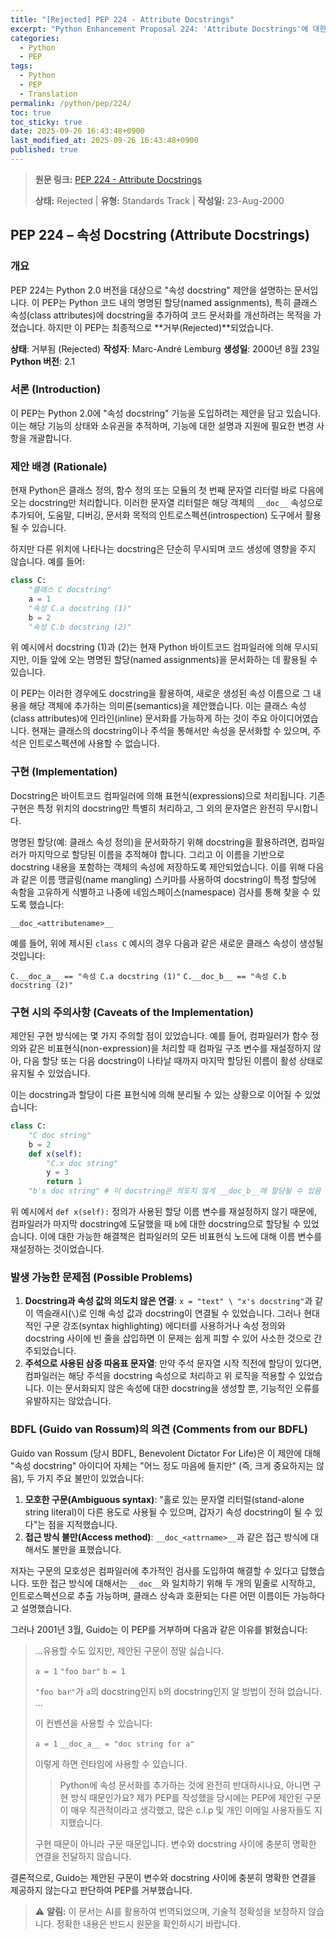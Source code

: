 ```yaml
---
title: "[Rejected] PEP 224 - Attribute Docstrings"
excerpt: "Python Enhancement Proposal 224: 'Attribute Docstrings'에 대한 한국어 번역입니다."
categories:
  - Python
  - PEP
tags:
  - Python
  - PEP
  - Translation
permalink: /python/pep/224/
toc: true
toc_sticky: true
date: 2025-09-26 16:43:48+0900
last_modified_at: 2025-09-26 16:43:48+0900
published: true
---
```

> **원문 링크:** [PEP 224 - Attribute Docstrings](https://peps.python.org/pep-0224/)
>
> **상태:** Rejected | **유형:** Standards Track | **작성일:** 23-Aug-2000

## PEP 224 – 속성 Docstring (Attribute Docstrings)

### 개요
PEP 224는 Python 2.0 버전을 대상으로 "속성 docstring" 제안을 설명하는 문서입니다. 이 PEP는 Python 코드 내의 명명된 할당(named assignments), 특히 클래스 속성(class attributes)에 docstring을 추가하여 코드 문서화를 개선하려는 목적을 가졌습니다. 하지만 이 PEP는 최종적으로 **거부(Rejected)**되었습니다.

**상태**: 거부됨 (Rejected)
**작성자**: Marc-André Lemburg
**생성일**: 2000년 8월 23일
**Python 버전**: 2.1

### 서론 (Introduction)
이 PEP는 Python 2.0에 "속성 docstring" 기능을 도입하려는 제안을 담고 있습니다. 이는 해당 기능의 상태와 소유권을 추적하며, 기능에 대한 설명과 지원에 필요한 변경 사항을 개괄합니다.

### 제안 배경 (Rationale)
현재 Python은 클래스 정의, 함수 정의 또는 모듈의 첫 번째 문자열 리터럴 바로 다음에 오는 docstring만 처리합니다. 이러한 문자열 리터럴은 해당 객체의 `__doc__` 속성으로 추가되어, 도움말, 디버깅, 문서화 목적의 인트로스펙션(introspection) 도구에서 활용될 수 있습니다.

하지만 다른 위치에 나타나는 docstring은 단순히 무시되며 코드 생성에 영향을 주지 않습니다. 예를 들어:

```python
class C:
    "클래스 C docstring"
    a = 1
    "속성 C.a docstring (1)"
    b = 2
    "속성 C.b docstring (2)"
```
위 예시에서 docstring (1)과 (2)는 현재 Python 바이트코드 컴파일러에 의해 무시되지만, 이들 앞에 오는 명명된 할당(named assignments)을 문서화하는 데 활용될 수 있습니다.

이 PEP는 이러한 경우에도 docstring을 활용하여, 새로운 생성된 속성 이름으로 그 내용을 해당 객체에 추가하는 의미론(semantics)을 제안했습니다. 이는 클래스 속성(class attributes)에 인라인(inline) 문서화를 가능하게 하는 것이 주요 아이디어였습니다. 현재는 클래스의 docstring이나 주석을 통해서만 속성을 문서화할 수 있으며, 주석은 인트로스펙션에 사용할 수 없습니다.

### 구현 (Implementation)
Docstring은 바이트코드 컴파일러에 의해 표현식(expressions)으로 처리됩니다. 기존 구현은 특정 위치의 docstring만 특별히 처리하고, 그 외의 문자열은 완전히 무시합니다.

명명된 할당(예: 클래스 속성 정의)을 문서화하기 위해 docstring을 활용하려면, 컴파일러가 마지막으로 할당된 이름을 추적해야 합니다. 그리고 이 이름을 기반으로 docstring 내용을 포함하는 객체의 속성에 저장하도록 제안되었습니다. 이를 위해 다음과 같은 이름 맹글링(name mangling) 스키마를 사용하여 docstring이 특정 할당에 속함을 고유하게 식별하고 나중에 네임스페이스(namespace) 검사를 통해 찾을 수 있도록 했습니다:

`__doc_<attributename>__`

예를 들어, 위에 제시된 `class C` 예시의 경우 다음과 같은 새로운 클래스 속성이 생성될 것입니다:

`C.__doc_a__ == "속성 C.a docstring (1)"`
`C.__doc_b__ == "속성 C.b docstring (2)"`

### 구현 시의 주의사항 (Caveats of the Implementation)
제안된 구현 방식에는 몇 가지 주의할 점이 있었습니다. 예를 들어, 컴파일러가 함수 정의와 같은 비표현식(non-expression)을 처리할 때 컴파일 구조 변수를 재설정하지 않아, 다음 할당 또는 다음 docstring이 나타날 때까지 마지막 할당된 이름이 활성 상태로 유지될 수 있었습니다.

이는 docstring과 할당이 다른 표현식에 의해 분리될 수 있는 상황으로 이어질 수 있었습니다:

```python
class C:
    "C doc string"
    b = 2
    def x(self):
        "C.x doc string"
        y = 3
        return 1
    "b's doc string" # 이 docstring은 의도치 않게 __doc_b__에 할당될 수 있음
```
위 예시에서 `def x(self):` 정의가 사용된 할당 이름 변수를 재설정하지 않기 때문에, 컴파일러가 마지막 docstring에 도달했을 때 `b`에 대한 docstring으로 할당될 수 있었습니다. 이에 대한 가능한 해결책은 컴파일러의 모든 비표현식 노드에 대해 이름 변수를 재설정하는 것이었습니다.

### 발생 가능한 문제점 (Possible Problems)
1.  **Docstring과 속성 값의 의도치 않은 연결**: `x = "text" \ "x's docstring"`과 같이 역슬래시(`\`)로 인해 속성 값과 docstring이 연결될 수 있었습니다. 그러나 현대적인 구문 강조(syntax highlighting) 에디터를 사용하거나 속성 정의와 docstring 사이에 빈 줄을 삽입하면 이 문제는 쉽게 피할 수 있어 사소한 것으로 간주되었습니다.
2.  **주석으로 사용된 삼중 따옴표 문자열**: 만약 주석 문자열 시작 직전에 할당이 있다면, 컴파일러는 해당 주석을 docstring 속성으로 처리하고 위 로직을 적용할 수 있었습니다. 이는 문서화되지 않은 속성에 대한 docstring을 생성할 뿐, 기능적인 오류를 유발하지는 않았습니다.

### BDFL (Guido van Rossum)의 의견 (Comments from our BDFL)
Guido van Rossum (당시 BDFL, Benevolent Dictator For Life)은 이 제안에 대해 "속성 docstring" 아이디어 자체는 "어느 정도 마음에 들지만" (즉, 크게 중요하지는 않음), 두 가지 주요 불만이 있었습니다:

1.  **모호한 구문(Ambiguous syntax)**: "홀로 있는 문자열 리터럴(stand-alone string literal)이 다른 용도로 사용될 수 있으며, 갑자기 속성 docstring이 될 수 있다"는 점을 지적했습니다.
2.  **접근 방식 불만(Access method)**: `__doc_<attrname>__`과 같은 접근 방식에 대해서도 불만을 표했습니다.

저자는 구문의 모호성은 컴파일러에 추가적인 검사를 도입하여 해결할 수 있다고 답했습니다. 또한 접근 방식에 대해서는 `__doc__`와 일치하기 위해 두 개의 밑줄로 시작하고, 인트로스펙션으로 추출 가능하며, 클래스 상속과 호환되는 다른 어떤 이름이든 가능하다고 설명했습니다.

그러나 2001년 3월, Guido는 이 PEP를 거부하며 다음과 같은 이유를 밝혔습니다:

> ...유용할 수도 있지만, 제안된 구문이 정말 싫습니다.
>
> `a = 1`
> `"foo bar"`
> `b = 1`
>
> `"foo bar"`가 `a`의 docstring인지 `b`의 docstring인지 알 방법이 전혀 없습니다.
> ...
>
> 이 컨벤션을 사용할 수 있습니다:
>
> `a = 1`
> `__doc_a__ = "doc string for a"`
>
> 이렇게 하면 런타임에 사용할 수 있습니다.
>
> > Python에 속성 문서화를 추가하는 것에 완전히 반대하시나요, 아니면 구현 방식 때문인가요? 제가 PEP를 작성했을 당시에는 PEP에 제안된 구문이 매우 직관적이라고 생각했고, 많은 c.l.p 및 개인 이메일 사용자들도 지지했습니다.
>
> 구현 때문이 아니라 구문 때문입니다. 변수와 docstring 사이에 충분히 명확한 연결을 전달하지 않습니다.

결론적으로, Guido는 제안된 구문이 변수와 docstring 사이에 충분히 명확한 연결을 제공하지 않는다고 판단하여 PEP를 거부했습니다.

> ⚠️ **알림:** 이 문서는 AI를 활용하여 번역되었으며, 기술적 정확성을 보장하지 않습니다. 정확한 내용은 반드시 원문을 확인하시기 바랍니다.